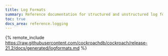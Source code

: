 ```yaml
---
title: Log Formats
summary: Reference documentation for structured and unstructured log formats.
toc: true
docs_area: reference.logging
---
```


{%  remote_include https://raw.githubusercontent.com/cockroachdb/cockroach/release-21.2/docs/generated/logformats.md %}
